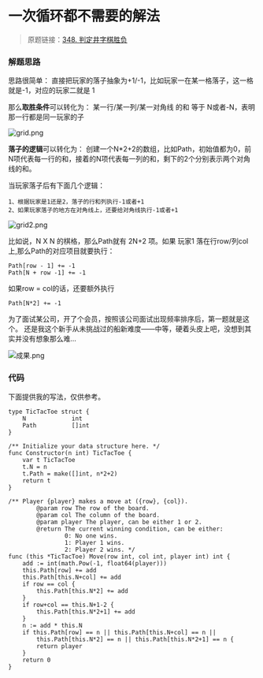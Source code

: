 # 一次循环都不需要的解法
> 原题链接：[348. 判定井字棋胜负](https://leetcode-cn.com/problems/design-tic-tac-toe/)
>
### 解题思路
思路很简单：
直接把玩家的落子抽象为+1/-1，比如玩家一在某一格落子，这一格就是-1，对应的玩家二就是 1

那么**取胜条件**可以转化为：
某一行/某一列/某一对角线 的和 等于 N或者-N，表明那一行都是同一玩家的子

![grid.png](https://pic.leetcode-cn.com/eafc0989dd2a53b839e666d83c2997702ec123473b9172b982fe7c3b6aa144fa-grid.png)

**落子的逻辑**可以转化为：
创建一个N*2+2的数组，比如Path，初始值都为0，前N项代表每一行的和，接着的N项代表每一列的和，剩下的2个分别表示两个对角线的和。

当玩家落子后有下面几个逻辑：
```
1、根据玩家是1还是2，落子的行和列执行-1或者+1
2、如果玩家落子的地方在对角线上，还要给对角线执行-1或者+1
```

![grid2.png](https://pic.leetcode-cn.com/212ba9127a42a5e3a852ae27914fff7e5dd4ff3d02395064bf074b0e5b281b98-grid2.png)

比如说，N X N 的棋格，那么Path就有 2N+2 项。如果 玩家1 落在行row/列col上,那么Path的对应项目就要执行：
```
Path[row - 1] += -1
Path[N + row -1] += -1
```
如果row = col的话，还要额外执行
```
Path[N*2] += -1
```

为了面试某公司，开了个会员，按照该公司面试出现频率排序后，第一题就是这个。
还是我这个新手从未挑战过的船新难度——中等，硬着头皮上吧，没想到其实并没有想象那么难...

![成果.png](https://pic.leetcode-cn.com/b4ea47c4496e9873ed9b93f8ba300b93f8671ac0e59b2b051db14f2d6e17340c-%E6%88%90%E6%9E%9C.png)

### 代码
下面提供我的写法，仅供参考。

```golang
type TicTacToe struct {
	N             int
	Path          []int
}

/** Initialize your data structure here. */
func Constructor(n int) TicTacToe {
	var t TicTacToe
	t.N = n
	t.Path = make([]int, n*2+2)
	return t
}

/** Player {player} makes a move at ({row}, {col}).
        @param row The row of the board.
        @param col The column of the board.
        @param player The player, can be either 1 or 2.
        @return The current winning condition, can be either:
                0: No one wins.
                1: Player 1 wins.
                2: Player 2 wins. */
func (this *TicTacToe) Move(row int, col int, player int) int {
	add := int(math.Pow(-1, float64(player)))
	this.Path[row] += add
	this.Path[this.N+col] += add
	if row == col {
		this.Path[this.N*2] += add
	}
	if row+col == this.N+1-2 {
		this.Path[this.N*2+1] += add
	}
	n := add * this.N
	if this.Path[row] == n || this.Path[this.N+col] == n ||
		this.Path[this.N*2] == n || this.Path[this.N*2+1] == n {
		return player
	}
	return 0
}
```